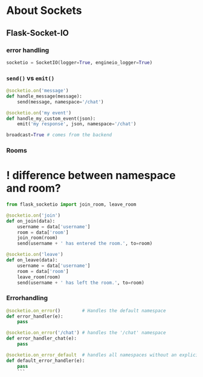 # About Sockets

## Flask-Socket-IO

### error handling

```py
socketio = SocketIO(logger=True, engineio_logger=True)
```

### `send()` vs `emit()`

```py
@socketio.on('message')
def handle_message(message):
    send(message, namespace='/chat')
```

```py
@socketio.on('my event')
def handle_my_custom_event(json):
    emit('my response', json, namespace='/chat')

broadcast=True # comes from the backend
```

### Rooms
# ! difference between namespace and room?
```py
from flask_socketio import join_room, leave_room

@socketio.on('join')
def on_join(data):
    username = data['username']
    room = data['room']
    join_room(room)
    send(username + ' has entered the room.', to=room)

@socketio.on('leave')
def on_leave(data):
    username = data['username']
    room = data['room']
    leave_room(room)
    send(username + ' has left the room.', to=room)
```


### Errorhandling
```py
@socketio.on_error()        # Handles the default namespace
def error_handler(e):
    pass

@socketio.on_error('/chat') # handles the '/chat' namespace
def error_handler_chat(e):
    pass

@socketio.on_error_default  # handles all namespaces without an explicit error handler
def default_error_handler(e):
    pass
	```